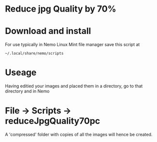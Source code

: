 # Reduce jpg Quality by 70%

# Download and install

For use typically in Nemo Linux Mint file manager save this script at

``` ~/.local/share/nemo/scripts ```

# Useage

Having editied your images and placed them in a directory, go to that directory and in Nemo

# File -> Scripts -> reduceJpgQuality70pc

A 'compressed' folder with copies of all the images will hence be created.
